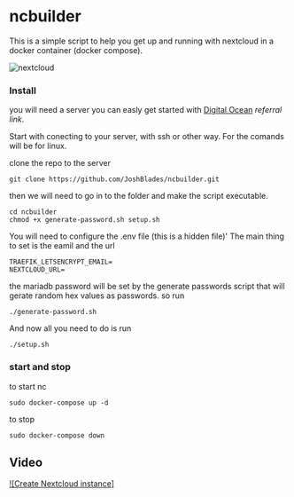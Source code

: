 # ncbuilder

This is a simple script to help you get up and running with nextcloud in a docker container (docker compose). 

![nextcloud](https://miro.medium.com/max/1200/0*42t6Jb41PrtBNAmL.png)

### Install 

you will need a server you can easly get started with [Digital Ocean](https://m.do.co/c/b4cde2d765ba) _referral link_.

Start with conecting to your server, with ssh or other way. 
For the comands will be for linux. 

clone the repo to the server

```
git clone https://github.com/JoshBlades/ncbuilder.git
```
then we will need to go in to the folder and make the script executable. 
```
cd ncbuilder
chmod +x generate-password.sh setup.sh
```

You will need to configure the .env file (this is a hidden file)'
The main thing to set is the eamil and the url 
```
TRAEFIK_LETSENCRYPT_EMAIL=
NEXTCLOUD_URL=
```

the mariadb password will be set by the generate passwords script that will gerate random hex values as passwords. 
so run
```
./generate-password.sh 
```

And now all you need to do is run 

```
./setup.sh 
```

### start and stop

to start nc 
```
sudo docker-compose up -d
```

to stop 
```
sudo docker-compose down
```

## Video 

[![Create Nextcloud instance]](https://youtu.be/a0k1zTaYT38 "Create Nextcloud instance with SSL! (TRAEFIK & LETS-ENCRYPT)")

